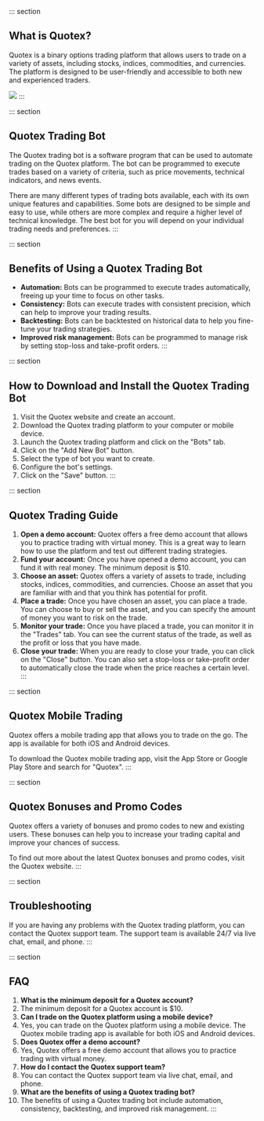 ::: section
## What is Quotex?

Quotex is a binary options trading platform that allows users to trade
on a variety of assets, including stocks, indices, commodities, and
currencies. The platform is designed to be user-friendly and accessible
to both new and experienced traders.

[![](https://static.quotex.io/files/4_en/300_250.jpg)](https://traff.sbs/brokerqxlid)
:::

::: section
## Quotex Trading Bot

The Quotex trading bot is a software program that can be used to
automate trading on the Quotex platform. The bot can be programmed to
execute trades based on a variety of criteria, such as price movements,
technical indicators, and news events.

There are many different types of trading bots available, each with its
own unique features and capabilities. Some bots are designed to be
simple and easy to use, while others are more complex and require a
higher level of technical knowledge. The best bot for you will depend on
your individual trading needs and preferences.
:::

::: section
## Benefits of Using a Quotex Trading Bot

-   **Automation:** Bots can be programmed to execute trades
    automatically, freeing up your time to focus on other tasks.
-   **Consistency:** Bots can execute trades with consistent precision,
    which can help to improve your trading results.
-   **Backtesting:** Bots can be backtested on historical data to help
    you fine-tune your trading strategies.
-   **Improved risk management:** Bots can be programmed to manage risk
    by setting stop-loss and take-profit orders.
:::

::: section
## How to Download and Install the Quotex Trading Bot

1.  Visit the Quotex website and create an account.
2.  Download the Quotex trading platform to your computer or mobile
    device.
3.  Launch the Quotex trading platform and click on the "Bots"
    tab.
4.  Click on the "Add New Bot" button.
5.  Select the type of bot you want to create.
6.  Configure the bot\'s settings.
7.  Click on the "Save" button.
:::

::: section
## Quotex Trading Guide

1.  **Open a demo account:** Quotex offers a free demo account that
    allows you to practice trading with virtual money. This is a great
    way to learn how to use the platform and test out different trading
    strategies.
2.  **Fund your account:** Once you have opened a demo account, you can
    fund it with real money. The minimum deposit is \$10.
3.  **Choose an asset:** Quotex offers a variety of assets to trade,
    including stocks, indices, commodities, and currencies. Choose an
    asset that you are familiar with and that you think has potential
    for profit.
4.  **Place a trade:** Once you have chosen an asset, you can place a
    trade. You can choose to buy or sell the asset, and you can specify
    the amount of money you want to risk on the trade.
5.  **Monitor your trade:** Once you have placed a trade, you can
    monitor it in the "Trades" tab. You can see the current status
    of the trade, as well as the profit or loss that you have made.
6.  **Close your trade:** When you are ready to close your trade, you
    can click on the "Close" button. You can also set a stop-loss
    or take-profit order to automatically close the trade when the price
    reaches a certain level.
:::

::: section
## Quotex Mobile Trading

Quotex offers a mobile trading app that allows you to trade on the go.
The app is available for both iOS and Android devices.

To download the Quotex mobile trading app, visit the App Store or Google
Play Store and search for "Quotex".
:::

::: section
## Quotex Bonuses and Promo Codes

Quotex offers a variety of bonuses and promo codes to new and existing
users. These bonuses can help you to increase your trading capital and
improve your chances of success.

To find out more about the latest Quotex bonuses and promo codes, visit
the Quotex website.
:::

::: section
## Troubleshooting

If you are having any problems with the Quotex trading platform, you can
contact the Quotex support team. The support team is available 24/7 via
live chat, email, and phone.
:::

::: section
## FAQ

1.  **What is the minimum deposit for a Quotex account?**
2.  The minimum deposit for a Quotex account is \$10.
3.  **Can I trade on the Quotex platform using a mobile device?**
4.  Yes, you can trade on the Quotex platform using a mobile device. The
    Quotex mobile trading app is available for both iOS and Android
    devices.
5.  **Does Quotex offer a demo account?**
6.  Yes, Quotex offers a free demo account that allows you to practice
    trading with virtual money.
7.  **How do I contact the Quotex support team?**
8.  You can contact the Quotex support team via live chat, email, and
    phone.
9.  **What are the benefits of using a Quotex trading bot?**
10. The benefits of using a Quotex trading bot include automation,
    consistency, backtesting, and improved risk management.
:::

